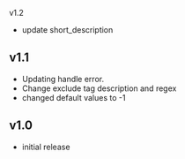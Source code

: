 v1.2
- update short_description

v1.1
---
- Updating handle error.
- Change exclude tag description and regex
- changed default values to -1

## v1.0

- initial release
